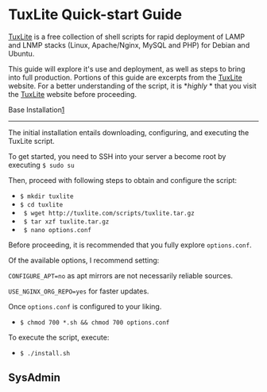 TuxLite Quick-start Guide
=============
[TuxLite](http://tuxlite.com) is a free collection of shell scripts for rapid deployment of LAMP and LNMP stacks (Linux, Apache/Nginx, MySQL and PHP) for Debian and Ubuntu.

This guide will explore it's use and deployment, as well as steps to bring into full production. Portions of this guide are excerpts from the [TuxLite](http://tuxlite.com) website. For a better understanding of the script, it is **highly* * that you visit the [TuxLite](http://tuxlite.com) website before proceeding.

Base Installation[1](http://tuxlite.com/installation/)
_________________
The initial installation entails downloading, configuring, and executing the TuxLite script.

To get started, you need to SSH into your server a become root by executing `$ sudo su`

Then, proceed with following steps to obtain and configure the script:

- `$ mkdir tuxlite`
- `$ cd tuxlite`
- ` $ wget http://tuxlite.com/scripts/tuxlite.tar.gz`
- ` $ tar xzf tuxlite.tar.gz`
- ` $ nano options.conf`

Before proceeding, it is recommended that you fully explore `options.conf`.

Of the available options, I recommend setting:

`CONFIGURE_APT=no` as apt mirrors are not necessarily reliable sources.

`USE_NGINX_ORG_REPO=yes` for faster updates.

Once `options.conf` is configured to your liking.

- `$ chmod 700 *.sh && chmod 700 options.conf`

To execute the script, execute:

- `$ ./install.sh`

SysAdmin
-----------------



